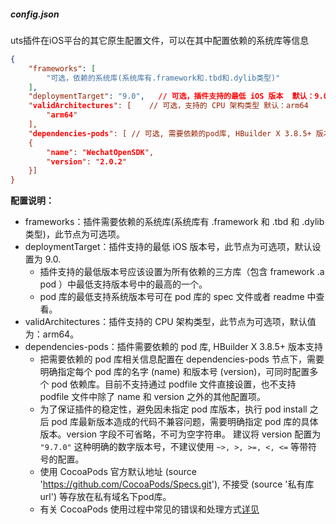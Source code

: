 ##### config.json
uts插件在iOS平台的其它原生配置文件，可以在其中配置依赖的系统库等信息  

```json
{
	"frameworks": [
		"可选，依赖的系统库(系统库有.framework和.tbd和.dylib类型)" 
	],
	"deploymentTarget": "9.0",   // 可选，插件支持的最低 iOS 版本  默认：9.0"
	"validArchitectures": [    // 可选，支持的 CPU 架构类型 默认：arm64
		"arm64"   
	],	
	"dependencies-pods": [ // 可选, 需要依赖的pod库, HBuilder X 3.8.5+ 版本支持
	{
		"name": "WechatOpenSDK",  
		"version": "2.0.2"     
	}]
}
```

**配置说明：**
- frameworks：插件需要依赖的系统库(系统库有 .framework 和 .tbd 和 .dylib 类型)，此节点为可选项。
- deploymentTarget：插件支持的最低 iOS 版本号，此节点为可选项，默认设置为 9.0.
	+ 插件支持的最低版本号应该设置为所有依赖的三方库（包含 framework .a pod ）中最低支持版本号中的最高的一个。
	+ pod 库的最低支持系统版本号可在 pod 库的 spec 文件或者 readme 中查看。
- validArchitectures：插件支持的 CPU 架构类型，此节点为可选项，默认值为：arm64。
- dependencies-pods：插件需要依赖的 pod 库,  HBuilder X 3.8.5+ 版本支持
	+ 把需要依赖的 pod 库相关信息配置在 dependencies-pods 节点下，需要明确指定每个 pod 库的名字 (name) 和版本号 (version)，可同时配置多个 pod 依赖库。目前不支持通过 podfile 文件直接设置，也不支持 podfile 文件中除了 name 和 version 之外的其他配置项。
	+ 为了保证插件的稳定性，避免因未指定 pod 库版本，执行 pod install 之后 pod 库最新版本造成的代码不兼容问题，需要明确指定 pod 库的具体版本。version 字段不可省略，不可为空字符串。 建议将 version 配置为 `"9.7.0"` 这种明确的数字版本号，不建议使用 `~>, >, >=, <, <=` 等带符号的配置。
	+ 使用 CocoaPods 官方默认地址 (source 'https://github.com/CocoaPods/Specs.git'), 不接受 (source '私有库url') 等存放在私有域名下pod库。
	+ 有关 CocoaPods 使用过程中常见的错误和处理方式[详见](https://uniapp.dcloud.net.cn/plugin/uts-ios-cocoapods.html)